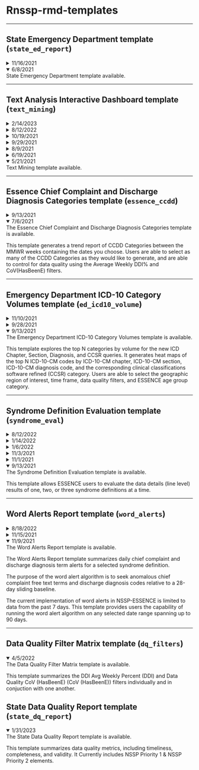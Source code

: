 # Rnssp-rmd-templates
<hr>

## State Emergency Department template (`state_ed_report`)

<details>

<summary>11/16/2021</summary>
The State Emergency Department template has been updated. This version has:

* Modified algorithm for trajectory analysis to improve state and county-level trend classifications.

* Improved figure sizing to accommodate the selection of many categories.

* Improved time series visualizations, color palettes.

* Added interactive sparklines to DT table, Improve table formatting.

</details>


<details open>

<summary>6/8/2021</summary>
State Emergency Department template available.

</details>

<hr>

## Text Analysis Interactive Dashboard template (`text_mining`)

<details>

<summary>2/14/2023</summary>
The Text Mining template has been updated. 

This version contains uses the 2023 updated ICD 10 codes.

</details>

<details>

<summary>8/12/2022</summary>
The Text Mining template has been updated. 

This version: 

* Uses the quanteda library for pre-processing, cleansing, and tokenization of chief complaint free text and discharge diagnosis codes to optimize render time for larger data sets. 
* Includes improvements for removal of discharge diagnosis codes from the chief complaint parsed field and free text from the discharge diagnosis field. 
* Displays “ICD-9, SNOMED, or unknown DD code” for non-ICD-10 discharge diagnosis code descriptions rather than NA values. 
* Uses an updated ICD-10 discharge diagnosis code description file that includes new codes published in late 2021. 
* Uses the visNetwork package to render interactive network graphs for term correlation graphs (for chief complaint free text and discharge diagnosis codes).
* Includes an updated description of template parameter options on the background page. 
* No longer includes the character and token length of CC and DD fields tab. 
* Includes improved Flexdashboard formatting and theme options.
* Uses an up-to-date list of existing ESSENCE CCDD categories, subsyndromes, and syndromes for populating the syndrome definition drop-down list in the template GUI.
* Combines permutations of 2 chief complaint terms or discharge diagnosis codes into a single bigram that is ordered alphabetically (alphanumerically for codes) so that bigram frequencies are combined. Note that this is not applied for chief complaint or discharge diagnosis trigrams. 

</details>

<details>

<summary>10/19/2021</summary>
The Text Mining template has been updated. 

This version contains a custom Query field that allows users to enter their own ESSENCE query.

</details>


<details>

<summary>9/29/2021</summary>
The Text Mining template has been updated. This version:

* Prematurely exits the knit when bad User Credentials are entered.

* Prematurely exits the knit when an empty dataset is returned by the API.

</details>

<details>

<summary>8/9/2021</summary>
The Text Mining template has been updated. This version:

* Asks for document title in parameter GUI

* Includes age groups 2 - 5

* Allows user to limit to a site or group of sites

* Allows users to subset down to particular age groups if they wish. By default, the data pull should pull CCQV data which doesn't contain age. If a user selects full details, then the age group filtering will apply. All possible age group options have been added. 

* Fixes a typo for a parameter name - replaced "ccdd_category_string" with "definition_string"

*Changes the default CCDD Category to COVID-DD
 

</details>

<details>

<summary>6/19/2021</summary>
The Text Mining template has been updated. This version contains the following updates:

* Users now have a choice to select a syndrome definition from a list of all CCDD categories, subsyndromes, and syndromes that are currently in the system. Users no longer need to manually paste in the query to populate on the Background tab. The input option allows for users to type and search for a definition type and name when knitting with parameters. As done in the combined category fields in ESSENCE, CCDD categories are proceeded by CCDD Category, subsyndromes by Subsyndrome, and syndrome by Syndrome.

* Chief complaint correlation network graph (based on Pearson correlation). Terms are filtered with a correlation greater than 0.15. Opacity of the edges/lines represents the magnitude of correlation. Note that pairs that occur next to each other in the chief complaint are removed in an attempt to avoid identifying term pairs that one would expect to see and that show up in the top 200 bigrams. Also added is a search table below the graph so that users can search for correlations for a term of interest. 

* n-gram trend analysis for chief complaint and discharge diagnosis unigrams and bigrams. The sections of code that generate these have been modified to prevent errors when there are no significant terms identified. 

</details>

<details open>
<summary>5/21/2021</summary>
Text Mining template available.
</details>

<hr>

## Essence Chief Complaint and Discharge Diagnosis Categories template (`essence_ccdd`)

<details>

<summary>9/13/2021</summary>
The Essence Chief Complaint and Discharge Diagnosis Categories template has been updated. This version:

* Contains some minor update to the GUI.

* Allows users to generate the report for a specific site.

</details>

<details open>

<summary>7/6/2021</summary>
The Essence Chief Complaint and Discharge Diagnosis Categories template is available.

This template generates a trend report of CCDD Categories between the MMWR weeks containing the dates you choose. Users are able to select as many of the CCDD Categories as they would like to generate, and are able to control for data quality using the Average Weekly DDI\% and CoV(HasBeenE) filters.

</details>


<hr>

## Emergency Department ICD-10 Category Volumes template (`ed_icd10_volume`)

<details>

<summary>11/10/2021</summary>
The Emergency Department ICD-10 Category Volumes template has been updated. This version:

* Has additional patient demographic stratifications
* Provides facility level selection variables

</details>

<details>

<summary>9/28/2021</summary>
The Emergency Department ICD-10 Category Volumes template has been updated. This version:

* Contains an Update of the medical grouping system to be chiefcomplaintsubsyndromes when a subsyndrome is selected

* Renders properly and properly prints DDI and CoV cutpoints in the output.

</details>


<details open>

<summary>9/13/2021</summary>
The Emergency Department ICD-10 Category Volumes template is available.

This template explores the top N categories by volume for the new ICD Chapter, Section, Diagnosis, and CCSR queries. It generates heat maps of the top N ICD-10-CM codes by ICD-10-CM chapter, ICD-10-CM section, ICD-10-CM diagnosis code, and the corresponding clinical classifications software refined (CCSR) category. Users are able to select the geographic region of interest, time frame, data quality filters, and ESSENCE age group category. 

</details>

<hr>

## Syndrome Definition Evaluation template (`syndrome_eval`)

<details>

<summary>8/12/2022</summary>
The Syndrome Definition Evaluation template has been updated.

This update allows the user to input Free Text Queries or CSV type NSSP-ESSENCE DataDetails API URL as a custom query.

</details>

<details>

<summary>1/14/2022</summary>
The Syndrome Definition Evaluation template has been updated.

This update allows the user to input up to three CCDD Free Text Queries.

</details>

<details>

<summary>1/6/2022</summary>
The Syndrome Definition Evaluation template has been updated.

This update adds a functionality to perform the data pull by chunks of one day.

</details>

<details>

<summary>11/3/2021</summary>
The Syndrome Definition Evaluation template has been updated.

This critical update fixes an issue related to API URLs being ill-constructed when syndromes or subsyndromes are selected.

</details>

<details>

<summary>11/1/2021</summary>
The Syndrome Definition Evaluation template has been updated for performance and efficiency. It contains:

* An update to the `detect_elements()` helper function solving therefore a memory limit issue preventing a successful render of the template when large datasets are pulled.

* Some minor improvements that remove large datasets from the memory stack when they are not used.

</details>


<details open>

<summary>9/13/2021</summary>
The Syndrome Definition Evaluation template is available.

This template allows ESSENCE users to evaluate the data details (line level) results of one, two, or three syndrome definitions at a time.

</details>

<hr>

## Word Alerts Report template (`word_alerts`)

<details>

<summary>8/18/2022</summary>
The Word Alerts Report template has been updated. This version:

* Includes a new parameter list to limit to existing ESSENCE age grouping systems.
* Includes an option for "All" under the Limit to Site parameter drop-down list when using the Facility Location (Full Details) data source.
* Allows users to either enter a custom CCDD query or complex query (API URL option) if they do not wish to run the template on an existing ESSENCE syndrome definition.
* Provides more flexibility for selecting start and end dates.
* Uses an up-to-date list of existing ESSENCE CCDD categories, subsyndromes, and syndromes for populating the syndrome definition drop-down list in the template GUI. 
* Includes enhanced summary visualizations of the number of alerts by field and n-gram
* Includes terms with alerts over the entire date range selected in the sparkline tables rather than those with alerts for the most recent date
* Uses daily time chunked API pulls for the Facility Location (Full Details) data source with a progress bar.
* Includes a summary parameter table at the beginning of the report to display parameters that a user selects.
* Includes a report appendix section at the end to summarize example stop words by class.

</details>

<details>

<summary>11/15/2021</summary>
The Word Alerts Report template has been updated. This version:

* Updated the API for site-level full data details to use the Syndrome Subsyndrome CCDD Combined Category field to simplify the code.

* Added a new parameter, has_been_E, so that data can be limited to ED data if specified. This only applies to ESSENCE API pulls as CCQV backup table does not have a has_been_E field.

* Removed duplicate cat() statements when no alerts are found.

* Default date range is now the most recent 90 days. Default start and end dates are calculated using base R.

</details>

<details open>

<summary>11/9/2021</summary>
The Word Alerts Report template is available.

The Word Alerts Report template summarizes daily chief complaint and discharge diagnosis term alerts for a selected syndrome definition. 

The purpose of the word alert algorithm is to seek anomalous chief complaint free text terms and discharge diagnosis codes relative to a 28-day sliding baseline. 

The current implementation of word alerts in NSSP-ESSENCE is limited to data from the past 7 days. This template provides users the capability of running the word alert algorithm on any selected date range spanning up to 90 days.

</details>

<hr>

## Data Quality Filter Matrix template (`dq_filters`)

<details open>

<summary>4/5/2022</summary>
The Data Quality Filter Matrix template is available.


This template summarizes the DDI Avg Weekly Percent (DDI) and Data Quality CoV (HasBeenE) (CoV (HasBeenE)) filters individually and in conjuction with one another.

</details>

## State Data Quality Report template (`state_dq_report`)

<details open>

<summary>1/31/2023</summary>
The State Data Quality Report template is available.


This template summarizes data quality metrics, including timeliness, completeness, and validity. It Currently includes NSSP Priority 1 & NSSP Priority 2 elements.

</details>